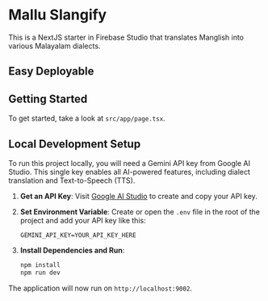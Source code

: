 # Mallu Slangify

This is a NextJS starter in Firebase Studio that translates Manglish into various Malayalam dialects.

## Easy Deployable
## Getting Started

To get started, take a look at `src/app/page.tsx`.

## Local Development Setup

To run this project locally, you will need a Gemini API key from Google AI Studio. This single key enables all AI-powered features, including dialect translation and Text-to-Speech (TTS).

1.  **Get an API Key**: Visit [Google AI Studio](https://aistudio.google.com/app/apikey) to create and copy your API key.

2.  **Set Environment Variable**: Create or open the `.env` file in the root of the project and add your API key like this:

    ```
    GEMINI_API_KEY=YOUR_API_KEY_HERE
    ```

3.  **Install Dependencies and Run**:
    ```bash
    npm install
    npm run dev
    ```

The application will now run on `http://localhost:9002`.
